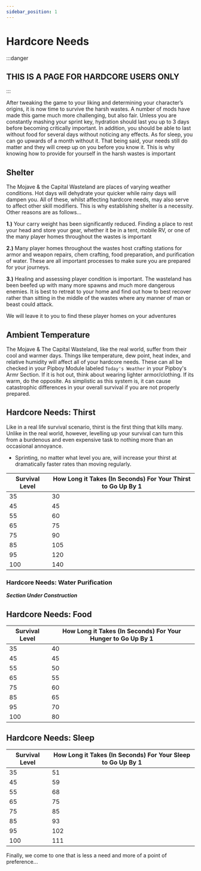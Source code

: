 ```yaml
---
sidebar_position: 1
---
```


# Hardcore Needs

:::danger
## THIS IS A PAGE FOR HARDCORE USERS ONLY
:::

After tweaking the game to your liking and determining your character’s origins, it is now time to survive the harsh wastes. A number of mods have made this game much more challenging, but also fair. Unless you are constantly mashing your sprint key, hydration should last you up to 3 days before becoming critically important. In addition, you should be able to last without food for several days without noticing any effects. As for sleep, you can go upwards of a month without it. That being said, your needs still do matter and they will creep up on you before you know it. This is why knowing how to provide for yourself in the harsh wastes is important

## **Shelter**

The Mojave & the Capital Wasteland are places of varying weather conditions. Hot days will dehydrate your quicker while rainy days will dampen you. All of these, whilst affecting hardcore needs, may also serve to affect other skill modifiers. This is why establishing shelter is a necessity. Other reasons are as follows...

**1.)** Your carry weight has been significantly reduced. Finding a place to rest your head and store your gear, whether it be in a tent, mobile RV, or one of the many player homes throughout the wastes is important

**2.)** Many player homes throughout the wastes host crafting stations for armor and weapon repairs, chem crafting, food preparation, and purification of water. These are all important processes to make sure you are prepared for your journeys.

**3.)** Healing and assessing player condition is important. The wasteland has been beefed up with many more spawns and much more dangerous enemies. It is best to retreat to your home and find out how to best recover rather than sitting in the middle of the wastes where any manner of man or beast could attack.

We will leave it to you to find these player homes on your adventures

## **Ambient Temperature**

The Mojave & The Capital Wasteland, like the real world, suffer from their cool and warmer days. Things like temperature, dew point, heat index, and relative humidity will affect all of your hardcore needs. These can all be checked in your Pipboy Module labeled `Today's Weather` in your Pipboy's Armr Section. If it is hot out, think about wearing lighter armor/clothing. If its warm, do the opposite. As simplistic as this system is, it can cause catastrophic differences in your overall survival if you are not properly prepared. 

## **Hardcore Needs: Thirst**

Like in a real life survival scenario, thirst is the first thing that kills many. Unlike in the real world, however, levelling up your survival can turn this from a burdenous and even expensive task to nothing more than an occasional annoyance. 

- Sprinting, no matter what level you are, will increase your thirst at dramatically faster rates than moving regularly.

|Survival Level|How Long it Takes (In Seconds) For Your Thirst to Go Up By 1|
|--|--|
|35|30|
|45|45|
|55|60|
|65|75|
|75|90|
|85|105|
|95|120|
|100|140|

### **Hardcore Needs: Water Purification**

_**Section Under Construction**_

## **Hardcore Needs: Food**

|Survival Level|How Long it Takes (In Seconds) For Your Hunger to Go Up By 1|
|--|--|
|35|40|
|45|45|
|55|50|
|65|55|
|75|60|
|85|65|
|95|70|
|100|80|

## **Hardcore Needs: Sleep**

|Survival Level|How Long it Takes (In Seconds) For Your Sleep to Go Up By 1|
|--|--|
|35|51|
|45|59|
|55|68|
|65|75|
|75|85|
|85|93|
|95|102|
|100|111|

Finally, we come to one that is less a need and more of a point of preference...
